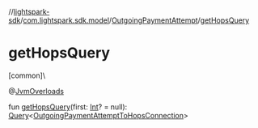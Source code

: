 //[lightspark-sdk](../../../index.md)/[com.lightspark.sdk.model](../index.md)/[OutgoingPaymentAttempt](index.md)/[getHopsQuery](get-hops-query.md)

# getHopsQuery

[common]\

@[JvmOverloads](https://kotlinlang.org/api/latest/jvm/stdlib/kotlin.jvm/-jvm-overloads/index.html)

fun [getHopsQuery](get-hops-query.md)(first: [Int](https://kotlinlang.org/api/latest/jvm/stdlib/kotlin/-int/index.html)? = null): [Query](../../com.lightspark.sdk.requester/-query/index.md)&lt;[OutgoingPaymentAttemptToHopsConnection](../-outgoing-payment-attempt-to-hops-connection/index.md)&gt;

